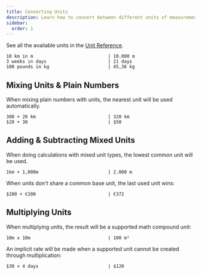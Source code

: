 ```yaml
---
title: Converting Units
description: Learn how to convert between different units of measurement in your code.
sidebar:
  order: 1
---
```


See all the available units in the [Unit Reference](/syntax/units--conversions/unit_reference/).

```
10 km in m                            | 10.000 m
3 weeks in days                       | 21 days 
100 pounds in kg                      | 45,36 kg
```

## Mixing Units & Plain Numbers

When mixing plain numbers with units, the nearest unit will be used automatically.
```
300 + 20 km                           | 320 km
$20 + 30                              | $50
```

## Adding & Subtracting Mixed Units

When doing calculations with mixed unit types, the lowest common unit will be used.
```
1km + 1,000m                          | 2.000 m
```

When units don't share a common base unit, the last used unit wins:
```
$200 + €200                           | €372
```

## Multiplying Units

When multiplying units, the result will be a supported math compound unit:

```
10m x 10m                             | 100 m²
```

An implicit rate will be made when a supported unit cannot be created through multiplication:
```
$30 × 4 days                          | $120
```


